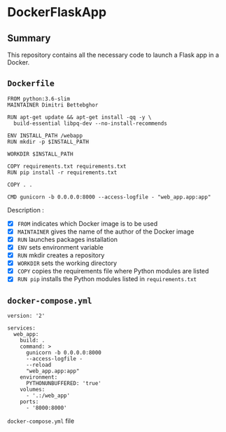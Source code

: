# DockerFlaskApp

## Summary

This repository contains all the necessary code to launch a Flask app in a Docker.






## `Dockerfile` 

```console
FROM python:3.6-slim
MAINTAINER Dimitri Bettebghor

RUN apt-get update && apt-get install -qq -y \
  build-essential libpq-dev --no-install-recommends

ENV INSTALL_PATH /webapp
RUN mkdir -p $INSTALL_PATH

WORKDIR $INSTALL_PATH

COPY requirements.txt requirements.txt
RUN pip install -r requirements.txt

COPY . .

CMD gunicorn -b 0.0.0.0:8000 --access-logfile - "web_app.app:app"
```

Description :
- [x] `FROM` indicates which Docker image is to be used
- [x] `MAINTAINER` gives the name of the author of the Docker image
- [x] `RUN` launches packages installation 
- [x] `ENV` sets environment variable
- [x] `RUN` mkdir creates a repository
- [x] `WORKDIR` sets the working directory
- [x] `COPY` copies the requirements file where Python modules are listed
- [x] `RUN pip` installs the Python modules listed in `requirements.txt` 

## `docker-compose.yml` 

```console
version: '2'

services:
  web_app:
    build: .
    command: >
      gunicorn -b 0.0.0.0:8000
      --access-logfile -
      --reload
      "web_app.app:app"
    environment:
      PYTHONUNBUFFERED: 'true'
    volumes:
      - '.:/web_app'
    ports:
      - '8000:8000'
```

`docker-compose.yml` file
